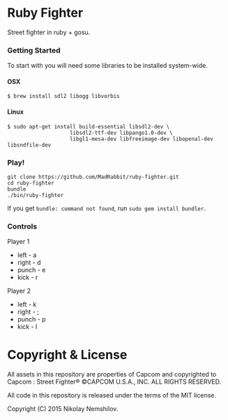 # Ruby Fighter

Street fighter in ruby + gosu.

### Getting Started
To start with you will need some libraries to be installed system-wide.

#### OSX
```
$ brew install sdl2 libogg libvorbis
```
#### Linux
```
$ sudo apt-get install build-essential libsdl2-dev \
                    libsdl2-ttf-dev libpango1.0-dev \
                    libgl1-mesa-dev libfreeimage-dev libopenal-dev libsndfile-dev
```

### Play!
```
git clone https://github.com/MadRabbit/ruby-fighter.git
cd ruby-fighter
bundle
./bin/ruby-fighter
```

If you get `bundle: command not found`, run `sudo gem install bundler`.

### Controls

Player 1
* left - a
* right - d
* punch - e
* kick - r

Player 2
* left - k
* right - ;
* punch - p
* kick - l

# Copyright & License

All assets in this repository are properties of Capcom and copyrighted
to Capcom : Street Fighter® ©CAPCOM U.S.A., INC. ALL RIGHTS RESERVED.

All code in this repository is released under the terms of the MIT license.

Copyright (C) 2015 Nikolay Nemshilov.
